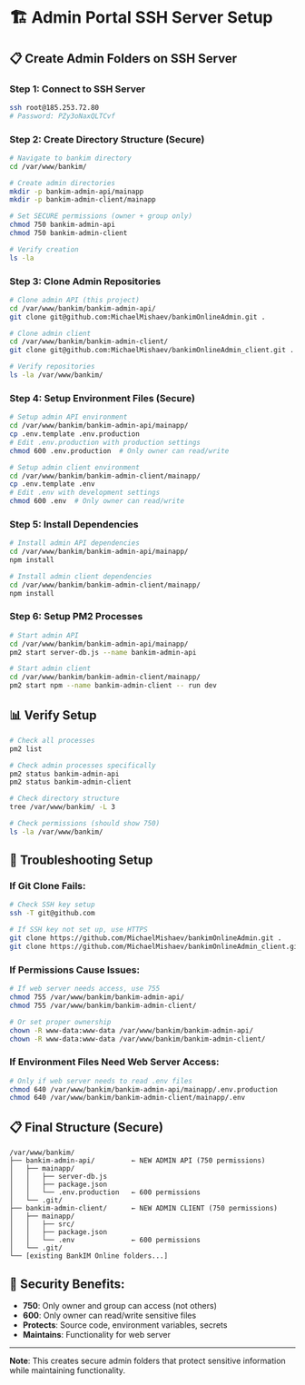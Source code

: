 # 🏗️ **Admin Portal SSH Server Setup**

## 📋 **Create Admin Folders on SSH Server**

### **Step 1: Connect to SSH Server**
```bash
ssh root@185.253.72.80
# Password: PZy3oNaxQLTCvf
```

### **Step 2: Create Directory Structure (Secure)**
```bash
# Navigate to bankim directory
cd /var/www/bankim/

# Create admin directories
mkdir -p bankim-admin-api/mainapp
mkdir -p bankim-admin-client/mainapp

# Set SECURE permissions (owner + group only)
chmod 750 bankim-admin-api
chmod 750 bankim-admin-client

# Verify creation
ls -la
```

### **Step 3: Clone Admin Repositories**
```bash
# Clone admin API (this project)
cd /var/www/bankim/bankim-admin-api/
git clone git@github.com:MichaelMishaev/bankimOnlineAdmin.git .

# Clone admin client
cd /var/www/bankim/bankim-admin-client/
git clone git@github.com:MichaelMishaev/bankimOnlineAdmin_client.git .

# Verify repositories
ls -la /var/www/bankim/
```

### **Step 4: Setup Environment Files (Secure)**
```bash
# Setup admin API environment
cd /var/www/bankim/bankim-admin-api/mainapp/
cp .env.template .env.production
# Edit .env.production with production settings
chmod 600 .env.production  # Only owner can read/write

# Setup admin client environment
cd /var/www/bankim/bankim-admin-client/mainapp/
cp .env.template .env
# Edit .env with development settings
chmod 600 .env  # Only owner can read/write
```

### **Step 5: Install Dependencies**
```bash
# Install admin API dependencies
cd /var/www/bankim/bankim-admin-api/mainapp/
npm install

# Install admin client dependencies
cd /var/www/bankim/bankim-admin-client/mainapp/
npm install
```

### **Step 6: Setup PM2 Processes**
```bash
# Start admin API
cd /var/www/bankim/bankim-admin-api/mainapp/
pm2 start server-db.js --name bankim-admin-api

# Start admin client
cd /var/www/bankim/bankim-admin-client/mainapp/
pm2 start npm --name bankim-admin-client -- run dev
```

## 📊 **Verify Setup**
```bash
# Check all processes
pm2 list

# Check admin processes specifically
pm2 status bankim-admin-api
pm2 status bankim-admin-client

# Check directory structure
tree /var/www/bankim/ -L 3

# Check permissions (should show 750)
ls -la /var/www/bankim/
```

## 🚨 **Troubleshooting Setup**

### **If Git Clone Fails:**
```bash
# Check SSH key setup
ssh -T git@github.com

# If SSH key not set up, use HTTPS
git clone https://github.com/MichaelMishaev/bankimOnlineAdmin.git .
git clone https://github.com/MichaelMishaev/bankimOnlineAdmin_client.git .
```

### **If Permissions Cause Issues:**
```bash
# If web server needs access, use 755
chmod 755 /var/www/bankim/bankim-admin-api/
chmod 755 /var/www/bankim/bankim-admin-client/

# Or set proper ownership
chown -R www-data:www-data /var/www/bankim/bankim-admin-api/
chown -R www-data:www-data /var/www/bankim/bankim-admin-client/
```

### **If Environment Files Need Web Server Access:**
```bash
# Only if web server needs to read .env files
chmod 640 /var/www/bankim/bankim-admin-api/mainapp/.env.production
chmod 640 /var/www/bankim/bankim-admin-client/mainapp/.env
```

## 📋 **Final Structure (Secure)**
```
/var/www/bankim/
├── bankim-admin-api/         ← NEW ADMIN API (750 permissions)
│   ├── mainapp/
│   │   ├── server-db.js
│   │   ├── package.json
│   │   └── .env.production   ← 600 permissions
│   └── .git/
├── bankim-admin-client/      ← NEW ADMIN CLIENT (750 permissions)
│   ├── mainapp/
│   │   ├── src/
│   │   ├── package.json
│   │   └── .env              ← 600 permissions
│   └── .git/
└── [existing BankIM Online folders...]
```

## 🔐 **Security Benefits:**
- **750**: Only owner and group can access (not others)
- **600**: Only owner can read/write sensitive files
- **Protects**: Source code, environment variables, secrets
- **Maintains**: Functionality for web server

---

**Note**: This creates secure admin folders that protect sensitive information while maintaining functionality. 
